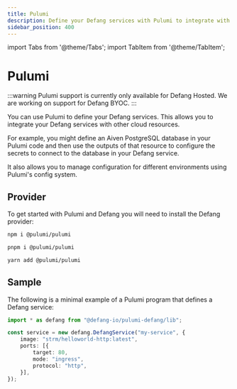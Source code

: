 ```yaml
---
title: Pulumi
description: Define your Defang services with Pulumi to integrate with other cloud resources.
sidebar_position: 400
---
```


import Tabs from '@theme/Tabs';
import TabItem from '@theme/TabItem';

# Pulumi

:::warning
Pulumi support is currently only available for Defang Hosted. We are working on support for Defang BYOC.
:::

You can use Pulumi to define your Defang services. This allows you to integrate your Defang services with other cloud resources.

For example, you might define an Aiven PostgreSQL database in your Pulumi code and then use the outputs of that resource to configure the secrets to connect to the database in your Defang service.

It also allows you to manage configuration for different environments using Pulumi's config system.

## Provider

To get started with Pulumi and Defang you will need to install the Defang provider:

<Tabs>
  <TabItem value="npm" label="npm" default>

```bash
npm i @pulumi/pulumi
```

  </TabItem>
  <TabItem value="pnpm" label="pnpm">

```bash
pnpm i @pulumi/pulumi
```

  </TabItem>
  <TabItem value="yarn" label="yarn">

```bash
yarn add @pulumi/pulumi
```

  </TabItem>
</Tabs>


## Sample

The following is a minimal example of a Pulumi program that defines a Defang service:

```typescript
import * as defang from "@defang-io/pulumi-defang/lib";

const service = new defang.DefangService("my-service", {
    image: "strm/helloworld-http:latest",
    ports: [{
        target: 80,
        mode: "ingress",
        protocol: "http",
    }],
});
```